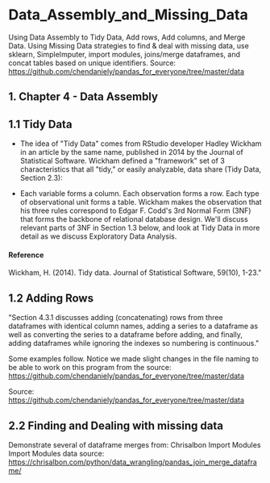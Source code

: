 # Data_Assembly_and_Missing_Data
Using Data Assembly to Tidy Data, Add rows, Add columns, and Merge Data. Using Missing Data strategies to find &amp; deal with missing data, use sklearn, SimpleImputer, import modules, joins/merge dataframes, and concat tables based on unique identifiers. Source: https://github.com/chendaniely/pandas_for_everyone/tree/master/data
## 1. Chapter 4 - Data Assembly
## 1.1 Tidy Data
- The idea of "Tidy Data" comes from RStudio developer Hadley Wickham in an article by the same name, published in 2014 by the Journal of Statistical Software. Wickham defined a "framework" set of 3 characteristics that all "tidy," or easily analyzable, data share (Tidy Data, Section 2.3):

 - Each variable forms a column. Each observation forms a row. Each type of observational unit forms a table. Wickham makes the observation that his three rules correspond to Edgar F. Codd's 3rd Normal Form (3NF) that forms the backbone of relational database design. We'll discuss relevant parts of 3NF in Section 1.3 below, and look at Tidy Data in more detail as we discuss Exploratory Data Analysis.

#### Reference
Wickham, H. (2014). Tidy data. Journal of Statistical Software, 59(10), 1-23."

## 1.2 Adding Rows
"Section 4.3.1 discusses adding (concatenating) rows from three dataframes with identical column names, adding a series to a dataframe as well as converting the series to a dataframe before adding, and finally, adding dataframes while ignoring the indexes so numbering is continuous."

Some examples follow. Notice we made slight changes in the file naming to be able to work on this program from the source: https://github.com/chendaniely/pandas_for_everyone/tree/master/data

Source: https://github.com/chendaniely/pandas_for_everyone/tree/master/data
## 2.2 Finding and Dealing with missing data
Demonstrate several of dataframe merges from: Chrisalbon Import Modules
Import Modules
data source: https://chrisalbon.com/python/data_wrangling/pandas_join_merge_dataframe/

